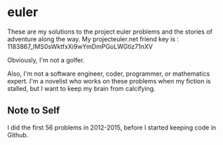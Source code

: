 # euler
These are my solutions to the project euler problems and the stories of adventure along the way.
My projecteuler.net friend key is : 1183867_IMS0sWktfxXi9wYmDmPGoLWGtiz71nXV

Obviously, I'm not a golfer.

Also, I'm not a software engineer, coder, programmer, or mathematics expert.
I'm a novelist who works on these problems when my fiction is stalled, but I want to keep my brain from calcifying.

## Note to Self
I did the first 56 problems in 2012-2015, before I started keeping code in Github.

